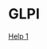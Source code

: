 # GLPI

[Help 1](https://stackoverflow.com/questions/23391839/clone-private-git-repo-with-dockerfile)